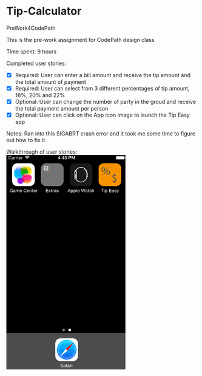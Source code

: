 # Tip-Calculator
PreWork4CodePath 

This is the pre-work assignment for CodePath design class

Time spent: 9 hours

Completed user stories:
* [x] Required: User can enter a bill amount and receive the tip amount and the total amount of payment
* [x] Required: User can select from 3 different percentages of tip amount, 18%, 20% and 22%
* [x] Optional: User can change the number of party in the groud and receive the total payment amount per person
* [x] Optional: User can click on the App icon image to launch the Tip Easy app

Notes:
Ran into this SIGABRT crash error and it took me some time to figure out how to fix it.

Walkthrough of user stories:
![Video Walkthrough](TipEasy.gif)



